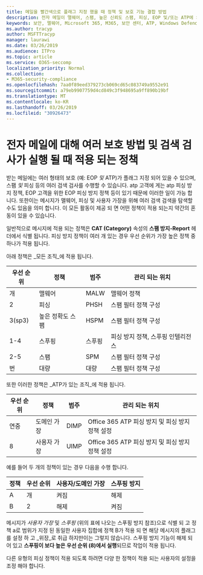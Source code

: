 ```yaml
---
title: 메일을 빨간색으로 플래그 지정 했을 때 정책 및 보호 기능 결합 방법
description: 전자 메일이 맬웨어, 스팸, 높은 신뢰도 스팸, 피싱, EOP 및/또는 ATP에 의해 대량으로 표시 될 때 적용 되는 정책 및 수행 해야 하는 작업을 설명 합니다.
keywords: 보안, 맬웨어, Microsoft 365, M365, 보안 센터, ATP, Windows Defender atp, Office 365 atp, Azure ATP
ms.author: tracyp
author: MSFTTracyp
manager: laurawi
ms.date: 03/26/2019
ms.audience: ITPro
ms.topic: article
ms.service: O365-seccomp
localization_priority: Normal
ms.collection:
- M365-security-compliance
ms.openlocfilehash: 7aa0f89eed379273cb069cd65c083749a9552e91
ms.sourcegitcommit: a79eb9907759d4cd849c3f948695a9ff890b19bf
ms.translationtype: MT
ms.contentlocale: ko-KR
ms.lasthandoff: 03/26/2019
ms.locfileid: "30926473"
---
```

# <a name="what-policy-applies-when-multiple-protection-methods-and-detection-scans-run-on-your-email"></a>전자 메일에 대해 여러 보호 방법 및 검색 검사가 실행 될 때 적용 되는 정책

받는 메일에는 여러 형태의 보호 (예: EOP *및* ATP)가 플래그 지정 되어 있을 수 있으며, 스팸 *및* 피싱 등의 여러 검색 검사를 수행할 수 있습니다. atp 고객에 게는 atp 피싱 방지 정책, EOP 고객을 위한 EOP 피싱 방지 정책 등이 있기 때문에 이러한 일이 가능 합니다. 또한이는 메시지가 맬웨어, 피싱 및 사용자 가장을 위해 여러 검색 검색을 탐색할 수도 있음을 의미 합니다. 이 모든 활동이 제공 되 면 어떤 정책이 적용 되는지 약간의 혼동이 있을 수 있습니다.

일반적으로 메시지에 적용 되는 정책은 **CAT (Category)** 속성의 **스팸 방지-Report** 헤더에서 식별 됩니다. 피싱 방지 정책이 여러 개 있는 경우 우선 순위가 가장 높은 정책 중 하나가 적용 됩니다.

아래 정책은 _모든 조직_에 적용 됩니다.

|우선 순위 |정책  |범주  |관리 되는 위치 |
|---------|---------|---------|---------|
|개     | 맬웨어      | MALW      | 맬웨어 정책   |
|2     | 피싱     | PHSH     | 스팸 필터 정책 구성     |
|3(sp3)     | 높은 정확도 스팸      | HSPM        | 스팸 필터 정책 구성        |
|1-4     | 스푸핑        | 스푸핑        | 피싱 방지 정책, 스푸핑 인텔리전스        |
|2-5     | 스팸         | SPM         | 스팸 필터 정책 구성         |
|번     | 대량         | 대량        | 스팸 필터 정책 구성         |

또한 이러한 정책은 _ATP가 있는 조직_에 적용 됩니다.

|우선 순위 |정책  |범주  |관리 되는 위치 |
|---------|---------|---------|---------|
|연중     | 도메인 가장         | DIMP         | Office 365 ATP 피싱 방지 및 피싱 방지 정책 설정        |
|8     | 사용자 가장        | UIMP         | Office 365 ATP 피싱 방지 및 피싱 방지 정책 설정         |

예를 들어 두 개의 정책이 있는 경우 다음을 수행 합니다.

|정책  |우선 순위  |사용자/도메인 가장  |스푸핑 방지  |
|---------|---------|---------|---------|
|A     | 개        | 켜짐        |해제         |
|B     | 2        | 해제        | 켜짐        |

메시지가 _사용자 가장_ 및 _스푸핑_ (위의 표에 나오는 스푸핑 방지 참조)으로 식별 되 고 정책 a로 범위가 지정 된 동일한 사용자 집합에 정책 B가 적용 되 면 해당 메시지의 플래그를 설정 하 고 _위장_로 취급 하지만이는 그렇지 않습니다. 스푸핑 방지 기능이 해제 되어 있고 **스푸핑이 보다 높은 우선 순위 (8)에서 실행**되므로 작업이 적용 됩니다.

다른 유형의 피싱 정책이 적용 되도록 하려면 다양 한 정책이 적용 되는 사용자의 설정을 조정 해야 합니다.



